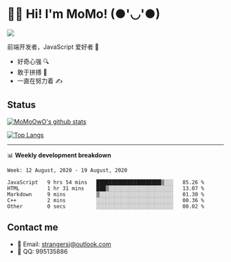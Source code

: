 # 👨‍🎓 Hi! I'm MoMo! (●'◡'●)

[![](https://img.shields.io/badge/-@MoMoOwO-%23181717?style=flat-square&logo=github)](https://github.com/MoMoOwO)

前端开发者，JavaScript 爱好者 💖
- 好奇心强 🔍
- 敢于拼搏 💪
- 一直在努力着 ✍

## Status

[![MoMoOwO's github stats](https://github-readme-stats.vercel.app/api?username=MoMoOwO&show_icons=true&theme=tokyonight)](https://github.com/MoMoOwO)

[![Top Langs](https://github-readme-stats.vercel.app/api/top-langs/?username=MoMoOwO&layout=compact&theme=tokyonight)](https://github.com/MoMoOwO)

---

📊 **Weekly development breakdown**

<!--START_SECTION:waka-->
```text
Week: 12 August, 2020 - 19 August, 2020

JavaScript   9 hrs 54 mins   █████████████████████▒░░░   85.26 % 
HTML         1 hr 31 mins    ███▒░░░░░░░░░░░░░░░░░░░░░   13.07 % 
Markdown     9 mins          ▒░░░░░░░░░░░░░░░░░░░░░░░░   01.30 % 
C++          2 mins          ░░░░░░░░░░░░░░░░░░░░░░░░░   00.36 % 
Other        0 secs          ░░░░░░░░░░░░░░░░░░░░░░░░░   00.02 % 
```
<!--END_SECTION:waka-->

## Contact me

- 📧 Email: strangersj@outlook.com
- 🐧 QQ: 995135886
